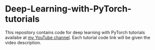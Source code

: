 # Deep-Learning-with-PyTorch-tutorials
This repository contains code for deep learning with PyTorch tutorials availabe at [my YouTube channel](https://www.youtube.com/channel/UCGdaMbR3Rpv_Xuf45vbsd6Q). Each tutorial code link will be given the video description.
